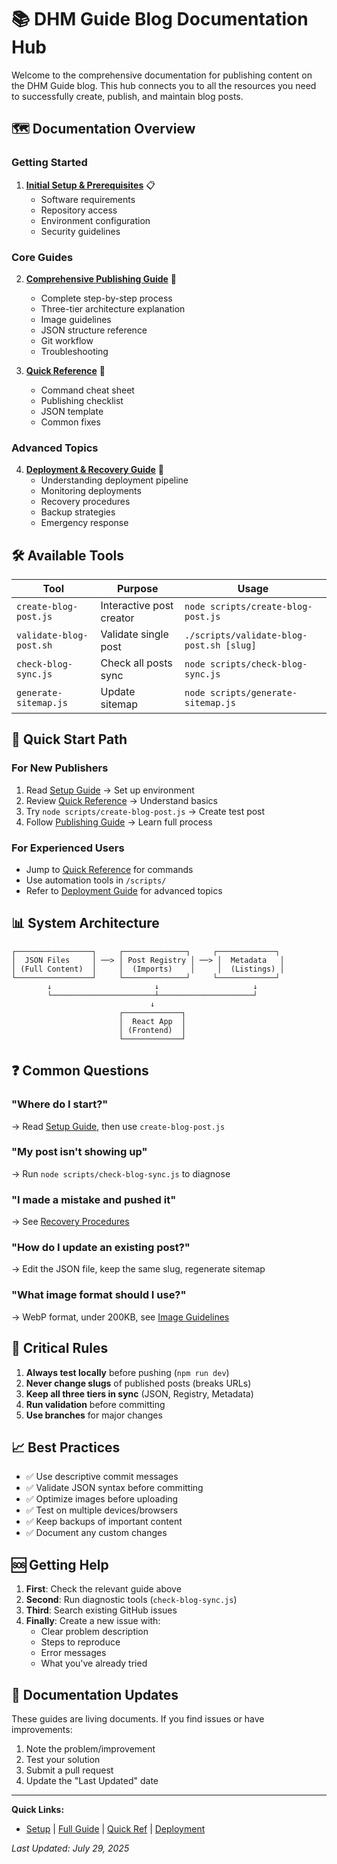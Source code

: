 # 📚 DHM Guide Blog Documentation Hub

Welcome to the comprehensive documentation for publishing content on the DHM Guide blog. This hub connects you to all the resources you need to successfully create, publish, and maintain blog posts.

## 🗺️ Documentation Overview

### Getting Started
1. **[Initial Setup & Prerequisites](BLOG_PUBLISHING_SETUP.md)** 📋
   - Software requirements
   - Repository access
   - Environment configuration
   - Security guidelines

### Core Guides
2. **[Comprehensive Publishing Guide](BLOG_PUBLISHING_GUIDE.md)** 📝
   - Complete step-by-step process
   - Three-tier architecture explanation
   - Image guidelines
   - JSON structure reference
   - Git workflow
   - Troubleshooting

3. **[Quick Reference](BLOG_PUBLISHING_QUICK_REFERENCE.md)** 🚀
   - Command cheat sheet
   - Publishing checklist
   - JSON template
   - Common fixes

### Advanced Topics
4. **[Deployment & Recovery Guide](BLOG_DEPLOYMENT_RECOVERY.md)** 🔄
   - Understanding deployment pipeline
   - Monitoring deployments
   - Recovery procedures
   - Backup strategies
   - Emergency response

## 🛠️ Available Tools

| Tool | Purpose | Usage |
|------|---------|-------|
| `create-blog-post.js` | Interactive post creator | `node scripts/create-blog-post.js` |
| `validate-blog-post.sh` | Validate single post | `./scripts/validate-blog-post.sh [slug]` |
| `check-blog-sync.js` | Check all posts sync | `node scripts/check-blog-sync.js` |
| `generate-sitemap.js` | Update sitemap | `node scripts/generate-sitemap.js` |

## 🎯 Quick Start Path

### For New Publishers
1. Read [Setup Guide](BLOG_PUBLISHING_SETUP.md) → Set up environment
2. Review [Quick Reference](BLOG_PUBLISHING_QUICK_REFERENCE.md) → Understand basics
3. Try `node scripts/create-blog-post.js` → Create test post
4. Follow [Publishing Guide](BLOG_PUBLISHING_GUIDE.md) → Learn full process

### For Experienced Users
- Jump to [Quick Reference](BLOG_PUBLISHING_QUICK_REFERENCE.md) for commands
- Use automation tools in `/scripts/`
- Refer to [Deployment Guide](BLOG_DEPLOYMENT_RECOVERY.md) for advanced topics

## 📊 System Architecture

```
┌─────────────────┐     ┌──────────────┐     ┌─────────────┐
│  JSON Files     │ ──> │ Post Registry │ ──> │  Metadata   │
│ (Full Content)  │     │  (Imports)    │     │  (Listings) │
└─────────────────┘     └──────────────┘     └─────────────┘
        ↓                       ↓                     ↓
        └───────────────────────┴─────────────────────┘
                               ↓
                        ┌─────────────┐
                        │  React App  │
                        │ (Frontend)  │
                        └─────────────┘
```

## ❓ Common Questions

### "Where do I start?"
→ Read [Setup Guide](BLOG_PUBLISHING_SETUP.md), then use `create-blog-post.js`

### "My post isn't showing up"
→ Run `node scripts/check-blog-sync.js` to diagnose

### "I made a mistake and pushed it"
→ See [Recovery Procedures](BLOG_DEPLOYMENT_RECOVERY.md#recovery-procedures)

### "How do I update an existing post?"
→ Edit the JSON file, keep the same slug, regenerate sitemap

### "What image format should I use?"
→ WebP format, under 200KB, see [Image Guidelines](BLOG_PUBLISHING_GUIDE.md#image-guidelines)

## 🚨 Critical Rules

1. **Always test locally** before pushing (`npm run dev`)
2. **Never change slugs** of published posts (breaks URLs)
3. **Keep all three tiers in sync** (JSON, Registry, Metadata)
4. **Run validation** before committing
5. **Use branches** for major changes

## 📈 Best Practices

- ✅ Use descriptive commit messages
- ✅ Validate JSON syntax before committing
- ✅ Optimize images before uploading
- ✅ Test on multiple devices/browsers
- ✅ Keep backups of important content
- ✅ Document any custom changes

## 🆘 Getting Help

1. **First**: Check the relevant guide above
2. **Second**: Run diagnostic tools (`check-blog-sync.js`)
3. **Third**: Search existing GitHub issues
4. **Finally**: Create a new issue with:
   - Clear problem description
   - Steps to reproduce
   - Error messages
   - What you've already tried

## 🔄 Documentation Updates

These guides are living documents. If you find issues or have improvements:

1. Note the problem/improvement
2. Test your solution
3. Submit a pull request
4. Update the "Last Updated" date

---

**Quick Links:**
- [Setup](BLOG_PUBLISHING_SETUP.md) | [Full Guide](BLOG_PUBLISHING_GUIDE.md) | [Quick Ref](BLOG_PUBLISHING_QUICK_REFERENCE.md) | [Deployment](BLOG_DEPLOYMENT_RECOVERY.md)

*Last Updated: July 29, 2025*
